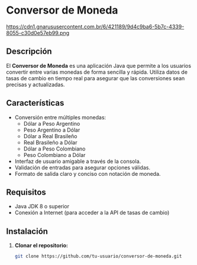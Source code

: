 # Conversor de Moneda

https://cdn1.gnarususercontent.com.br/6/421189/9d4c9ba6-5b7c-4339-8055-c30d0e57eb99.png

## Descripción

El **Conversor de Moneda** es una aplicación Java que permite a los usuarios convertir entre varias monedas de forma sencilla y rápida. Utiliza datos de tasas de cambio en tiempo real para asegurar que las conversiones sean precisas y actualizadas.

## Características

- Conversión entre múltiples monedas:
  - Dólar a Peso Argentino
  - Peso Argentino a Dólar
  - Dólar a Real Brasileño
  - Real Brasileño a Dólar
  - Dólar a Peso Colombiano
  - Peso Colombiano a Dólar
- Interfaz de usuario amigable a través de la consola.
- Validación de entradas para asegurar opciones válidas.
- Formato de salida claro y conciso con notación de moneda.

## Requisitos

- Java JDK 8 o superior
- Conexión a Internet (para acceder a la API de tasas de cambio)

## Instalación

1. **Clonar el repositorio:**
   ```bash
   git clone https://github.com/tu-usuario/conversor-de-moneda.git
